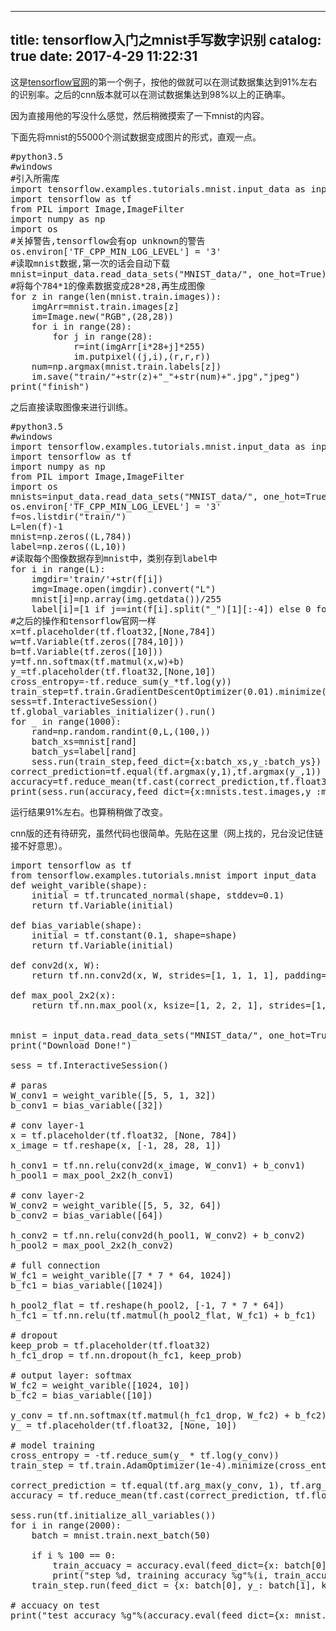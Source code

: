 
---
title: tensorflow入门之mnist手写数字识别
catalog: true
date: 2017-4-29 11:22:31
---

这是<a href="https://www.tensorflow.org/">tensorflow官网</a>的第一个例子，按他的做就可以在测试数据集达到91%左右的识别率。之后的cnn版本就可以在测试数据集达到98%以上的正确率。

因为直接用他的写没什么感觉，然后稍微摸索了一下mnist的内容。<!--more-->

下面先将mnist的55000个测试数据变成图片的形式，直观一点。
<pre>#python3.5
#windows
#引入所需库
import tensorflow.examples.tutorials.mnist.input_data as input_data
import tensorflow as tf
from PIL import Image,ImageFilter
import numpy as np
import os
#关掉警告,tensorflow会有op unknown的警告
os.environ['TF_CPP_MIN_LOG_LEVEL'] = '3' 
#读取mnist数据,第一次的话会自动下载
mnist=input_data.read_data_sets("MNIST_data/", one_hot=True)
#将每个784*1的像素数据变成28*28,再生成图像
for z in range(len(mnist.train.images)):
    imgArr=mnist.train.images[z]
    im=Image.new("RGB",(28,28))
    for i in range(28):
        for j in range(28):
            r=int(imgArr[i*28+j]*255)
            im.putpixel((j,i),(r,r,r))
    num=np.argmax(mnist.train.labels[z])
    im.save("train/"+str(z)+"_"+str(num)+".jpg","jpeg")
print("finish")</pre>
之后直接读取图像来进行训练。
<pre>#python3.5
#windows
import tensorflow.examples.tutorials.mnist.input_data as input_data
import tensorflow as tf
import numpy as np
from PIL import Image,ImageFilter
import os
mnists=input_data.read_data_sets("MNIST_data/", one_hot=True)
os.environ['TF_CPP_MIN_LOG_LEVEL'] = '3' 
f=os.listdir("train/")
L=len(f)-1
mnist=np.zeros((L,784))
label=np.zeros((L,10))
#读取每个图像数据存到mnist中，类别存到label中
for i in range(L):
    imgdir='train/'+str(f[i])
    img=Image.open(imgdir).convert("L")
    mnist[i]=np.array(img.getdata())/255
    label[i]=[1 if j==int(f[i].split("_")[1][:-4]) else 0 for j in range(10)]
#之后的操作和tensorflow官网一样
x=tf.placeholder(tf.float32,[None,784])
w=tf.Variable(tf.zeros([784,10]))
b=tf.Variable(tf.zeros([10]))
y=tf.nn.softmax(tf.matmul(x,w)+b)
y_=tf.placeholder(tf.float32,[None,10])
cross_entropy=-tf.reduce_sum(y_*tf.log(y))
train_step=tf.train.GradientDescentOptimizer(0.01).minimize(cross_entropy)
sess=tf.InteractiveSession()
tf.global_variables_initializer().run()
for _ in range(1000):
    rand=np.random.randint(0,L,(100,))
    batch_xs=mnist[rand]
    batch_ys=label[rand]
    sess.run(train_step,feed_dict={x:batch_xs,y_:batch_ys})
correct_prediction=tf.equal(tf.argmax(y,1),tf.argmax(y_,1))
accuracy=tf.reduce_mean(tf.cast(correct_prediction,tf.float32))
print(sess.run(accuracy,feed_dict={x:mnists.test.images,y_:mnists.test.labels})</pre>
运行结果91%左右。也算稍稍做了改变。

cnn版的还有待研究，虽然代码也很简单。先贴在这里（网上找的，兄台没记住链接不好意思）。
<pre>import tensorflow as tf
from tensorflow.examples.tutorials.mnist import input_data
def weight_varible(shape):
    initial = tf.truncated_normal(shape, stddev=0.1)
    return tf.Variable(initial)

def bias_variable(shape):
    initial = tf.constant(0.1, shape=shape)
    return tf.Variable(initial)

def conv2d(x, W):
    return tf.nn.conv2d(x, W, strides=[1, 1, 1, 1], padding='SAME')

def max_pool_2x2(x):
    return tf.nn.max_pool(x, ksize=[1, 2, 2, 1], strides=[1, 2, 2, 1], padding='SAME')


mnist = input_data.read_data_sets("MNIST_data/", one_hot=True)
print("Download Done!")

sess = tf.InteractiveSession()

# paras
W_conv1 = weight_varible([5, 5, 1, 32])
b_conv1 = bias_variable([32])

# conv layer-1
x = tf.placeholder(tf.float32, [None, 784])
x_image = tf.reshape(x, [-1, 28, 28, 1])

h_conv1 = tf.nn.relu(conv2d(x_image, W_conv1) + b_conv1)
h_pool1 = max_pool_2x2(h_conv1)

# conv layer-2
W_conv2 = weight_varible([5, 5, 32, 64])
b_conv2 = bias_variable([64])

h_conv2 = tf.nn.relu(conv2d(h_pool1, W_conv2) + b_conv2)
h_pool2 = max_pool_2x2(h_conv2)

# full connection
W_fc1 = weight_varible([7 * 7 * 64, 1024])
b_fc1 = bias_variable([1024])

h_pool2_flat = tf.reshape(h_pool2, [-1, 7 * 7 * 64])
h_fc1 = tf.nn.relu(tf.matmul(h_pool2_flat, W_fc1) + b_fc1)

# dropout
keep_prob = tf.placeholder(tf.float32)
h_fc1_drop = tf.nn.dropout(h_fc1, keep_prob)

# output layer: softmax
W_fc2 = weight_varible([1024, 10])
b_fc2 = bias_variable([10])

y_conv = tf.nn.softmax(tf.matmul(h_fc1_drop, W_fc2) + b_fc2)
y_ = tf.placeholder(tf.float32, [None, 10])

# model training
cross_entropy = -tf.reduce_sum(y_ * tf.log(y_conv))
train_step = tf.train.AdamOptimizer(1e-4).minimize(cross_entropy)

correct_prediction = tf.equal(tf.arg_max(y_conv, 1), tf.arg_max(y_, 1))
accuracy = tf.reduce_mean(tf.cast(correct_prediction, tf.float32))

sess.run(tf.initialize_all_variables())
for i in range(2000):
    batch = mnist.train.next_batch(50)

    if i % 100 == 0:
        train_accuacy = accuracy.eval(feed_dict={x: batch[0], y_: batch[1], keep_prob: 1.0})
        print("step %d, training accuracy %g"%(i, train_accuacy))
    train_step.run(feed_dict = {x: batch[0], y_: batch[1], keep_prob: 0.5})

# accuacy on test
print("test accuracy %g"%(accuracy.eval(feed_dict={x: mnist.test.images[0:2000], y_: mnist.test.labels[0:2000], keep_prob: 1.0})))</pre>
